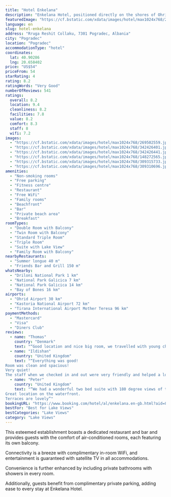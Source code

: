 ```yaml
---
title: "Hotel Enkelana"
description: "Enkelana Hotel, positioned directly on the shores of Ohrid Lake in Pogradec, presents guests with the luxury of a private beach, ensuring an exclusive lakeside retreat."
featuredImage: "https://cf.bstatic.com/xdata/images/hotel/max1024x768/269502559.jpg?k=ca7ba2da752e51ddaaf1aef1fd562911d344e60085fe85d927dd2ba2c76505b7&o=&hp=1"
language: en
slug: hotel-enkelana
address: "Rruga Reshit Collaku, 7301 Pogradec, Albania"
city: "Pogradec"
location: "Pogradec"
accommodationType: "hotel"
coordinates:
  lat: 40.90286
  lng: 20.658402
price: "US$54"
priceFrom: 54
starRating: 4
rating: 8.2
ratingWords: "Very Good"
numberOfReviews: 541
ratings:
  overall: 8.2
  location: 9.4
  cleanliness: 8.2
  facilities: 7.8
  value: 8.2
  comfort: 8.3
  staff: 8
  wifi: 7.2
images:
  - "https://cf.bstatic.com/xdata/images/hotel/max1024x768/269502559.jpg?k=ca7ba2da752e51ddaaf1aef1fd562911d344e60085fe85d927dd2ba2c76505b7&o=&hp=1"
  - "https://cf.bstatic.com/xdata/images/hotel/max1024x768/342426401.jpg?k=1907e7fc4baf0f387a9b8e6a9f3409bd6cc231bc4bda7afa322c3650b69ca09f&o=&hp=1"
  - "https://cf.bstatic.com/xdata/images/hotel/max1024x768/342426441.jpg?k=eea175b2eaa083d5b593cd8fd935b0fe167b0d7194234ef4a994823e80ed49d8&o=&hp=1"
  - "https://cf.bstatic.com/xdata/images/hotel/max1024x768/148272565.jpg?k=d98e13f7ce63b98a598f19e86d70f746b809a7d104d6e42932f54c4a0b9b262b&o=&hp=1"
  - "https://cf.bstatic.com/xdata/images/hotel/max1024x768/309315733.jpg?k=0bfc094d673e1e090fc599fe56495ccb5f7553548d5d04572314ff65960dcaeb&o=&hp=1"
  - "https://cf.bstatic.com/xdata/images/hotel/max1024x768/309310696.jpg?k=10f05260e1cdce036fb3475a61e376034447989c9b7d7bf532c26d49eda0de44&o=&hp=1"
amenities:
  - "Non-smoking rooms"
  - "Free parking"
  - "Fitness centre"
  - "Restaurant"
  - "Free WiFi"
  - "Family rooms"
  - "Beachfront"
  - "Bar"
  - "Private beach area"
  - "Breakfast"
roomTypes:
  - "Double Room with Balcony"
  - "Twin Room with Balcony"
  - "Standard Triple Room"
  - "Triple Room"
  - "Suite with Lake View"
  - "Family Room with Balcony"
nearbyRestaurants:
  - "Summer longue 40 m"
  - "Friends Bar and Grill 150 m"
whatsNearby:
  - "Driloni National Park 1 km"
  - "National Park Galicica 7 km"
  - "National Park Galicica 14 km"
  - "Bay of Bones 16 km"
airports:
  - "Ohrid Airport 30 km"
  - "Kastoria National Airport 72 km"
  - "Tirana International Airport Mother Teresa 96 km"
paymentMethods:
  - "Mastercard"
  - "Visa"
  - "Diners Club"
reviews:
  - name: "Thomas"
    country: "Denmark"
    text: "“Good location and nice big room, we travelled with young children and they loved the rooms and the TV channels. They also used the pool which they loved.”"
  - name: "Ildishan"
    country: "United Kingdom"
    text: "“Everything was good!
Room was clean and spacious!
Very quiet!
The staff when we checked in and out were very friendly and helped a lot. Makes you feel good when people go above and beyond to help you!”"
  - name: "Peter"
    country: "United Kingdom"
    text: "“We had a wonderful two bed suite with 180 degree views of the lake. Stunning and plenty of room for 4 of us.
Great location on the waterfront.
Terraces are lovely”"
bookingURL: "https://www.booking.com/hotel/al/enkelana.en-gb.html?aid=8035640"
bestFor: "Best for Lake Views"
bestCategories: "Lake Views"
category: "Lake Views"
---
```


This esteemed establishment boasts a dedicated restaurant and bar and provides guests with the comfort of air-conditioned rooms, each featuring its own balcony. 

Connectivity is a breeze with complimentary in-room WiFi, and entertainment is guaranteed with satellite TV in all accommodations. 

Convenience is further enhanced by including private bathrooms with showers in every room. 

Additionally, guests benefit from complimentary private parking, adding ease to every stay at Enkelana Hotel.